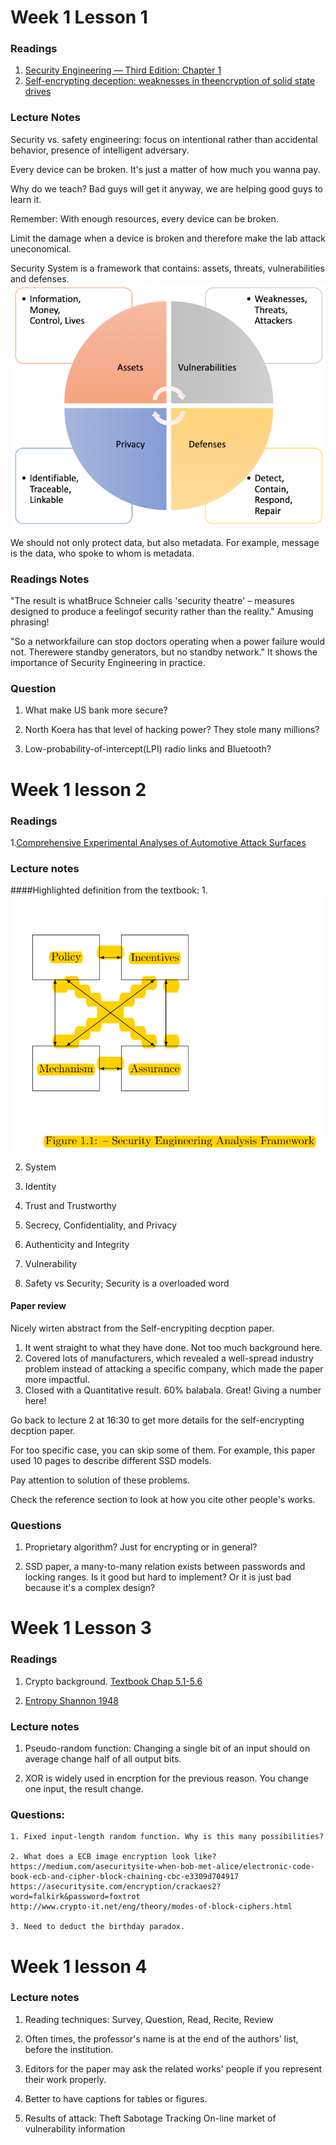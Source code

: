 # Week 1 Lesson 1


### Readings
1. [Security Engineering — Third Edition: Chapter 1](https://www.cl.cam.ac.uk/~rja14/Papers/SEv3-ch1-dec18.pdf)
2. [Self-encrypting deception: weaknesses in theencryption of solid state drives](Readings/week1_1.pdf)

### Lecture Notes
Security vs. safety engineering: focus on intentional rather than accidental behavior, presence of intelligent adversary.

Every device can be broken. It's just a matter of how much you wanna pay.

Why do we teach? Bad guys will get it anyway, we are helping good guys to learn it.

Remember: With enough resources, every device can be broken.

Limit the damage when a device is broken and therefore make the lab attack uneconomical.

Security System is a framework that contains: assets, threats, vulnerabilities and defenses.
![framework](images/sys_framework.png)

We should not only protect data, but also metadata. For example, message is the data, who spoke to whom is metadata.

### Readings Notes

"The result is whatBruce Schneier calls 'security theatre' – measures designed to produce a feelingof security rather than the reality."
Amusing phrasing!

"So a networkfailure can stop doctors operating when a power failure would not. Therewere standby generators, but no standby network."
It shows the importance of Security Engineering in practice.


### Question
1. What make US bank more secure?

2. North Koera has that level of hacking power? They stole many millions?

3. Low-probability-of-intercept(LPI) radio links and Bluetooth?

# Week 1 lesson 2

### Readings
1.[Comprehensive Experimental Analyses of Automotive Attack Surfaces](Readings/week1_2.pdf)

### Lecture notes

####Highlighted definition from the textbook:
1.![policy, incentives, assurance, mechanism](images/analysis_framework.png)

2. System

3. Identity

4. Trust and Trustworthy

5. Secrecy, Confidentiality, and Privacy

6. Authenticity and Integrity

7. Vulnerability

8. Safety vs Security; Security is a overloaded word

#### Paper review
Nicely wirten abstract from the Self-encrypiting decption paper.
1. It went straight to what they have done. Not too much background here.
2. Covered lots of manufacturers, which revealed a well-spread industry problem instead of attacking a specific company, which made the paper more impactful.
3. Closed with a Quantitative result. 60% balabala. Great! Giving a number here!

Go back to lecture 2 at 16:30 to get more details for the self-encrypting decption paper.

For too specific case, you can skip some of them. For example, this paper used 10 pages to describe different SSD models.

Pay attention to solution of these problems.

Check the reference section to look at how you cite other people's works.

### Questions
1. Proprietary algorithm? Just for encrypting or in general?

2. SSD paper, a many-to-many relation exists between passwords and locking ranges. Is it good but hard to implement? Or it is just bad because it's a complex design?

# Week 1 Lesson 3

### Readings
1. Crypto background. [Textbook Chap 5.1-5.6](Readings/week1_3.pdf)

2. [Entropy Shannon 1948](http://people.math.harvard.edu/~ctm/home/text/others/shannon/entropy/entropy.pdf)

### Lecture notes
1. Pseudo-random function: Changing a single bit of an input should on average change half of all output bits.

2. XOR is widely used in encrption for the previous reason. You change one input, the result change.


### Questions:
	1. Fixed input-length random function. Why is this many possibilities?

	2. What does a ECB image encryption look like?
	https://medium.com/asecuritysite-when-bob-met-alice/electronic-code-book-ecb-and-cipher-block-chaining-cbc-e3309d704917
	https://asecuritysite.com/encryption/crackaes2?word=falkirk&password=foxtrot
	http://www.crypto-it.net/eng/theory/modes-of-block-ciphers.html
	
	3. Need to deduct the birthday paradox.

# Week 1 lesson 4

### Lecture notes
1. Reading techniques:
	Survey, Question, Read, Recite, Review

2. Often times, the professor's name is at the end of the authors' list, before the institution.

3. Editors for the paper may ask the related works' people if you represent their work properly.

4. Better to have captions for tables or figures.

5. Results of attack:
	Theft
	Sabotage
	Tracking
	On-line market of vulnerability information
